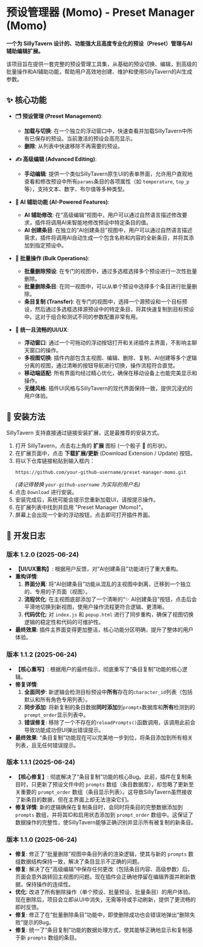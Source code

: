 # 预设管理器 (Momo) - Preset Manager (Momo)

**一个为 SillyTavern 设计的、功能强大且高度专业化的预设（Preset）管理与AI辅助编辑扩展。**

该项目旨在提供一套完整的预设管理工具集，从基础的预设切换、编辑，到高级的批量操作和AI辅助功能，帮助用户高效地创建、维护和使用SillyTavern的AI生成参数。

## ✨ 核心功能

- **🗂️ 预设管理 (Preset Management)**:
    - **加载与切换**: 在一个独立的浮动窗口中，快速查看并加载SillyTavern中所有已保存的预设。当前激活的预设会高亮显示。
    - **删除**: 从列表中快速移除不再需要的预设。

- **✍️ 高级编辑 (Advanced Editing)**:
    - **手动编辑**: 提供一个类似SillyTavern原生UI的表单界面，允许用户直观地查看和修改预设中所有`params`条目的各项属性（如 `temperature`, `top_p` 等），支持文本、数字、布尔值等多种类型。

- **🤖 AI 辅助功能 (AI-Powered Features)**:
    - **AI 辅助修改**: 在“高级编辑”视图中，用户可以通过自然语言描述修改要求，插件将调用AI来智能地修改预设中特定条目的值。
    - **AI 创建条目**: 在独立的“AI创建条目”视图中，用户可以通过自然语言描述需求，插件将调用AI自动生成一个包含名称和内容的全新条目，并将其添加到指定预设中。

- **🧰 批量操作 (Bulk Operations)**:
    - **批量删除预设**: 在专门的视图中，通过多选框选择多个预设进行一次性批量删除。
    - **批量删除条目**: 在同一视图中，可以从单个预设中选择多个条目进行批量删除。
    - **条目复制 (Transfer)**: 在专门的视图中，选择一个源预设和一个目标预设，然后通过多选框选择源预设中的特定条目，将其快速复制到目标预设中。这对于组合和测试不同的参数配置非常有用。

- **🎨 统一且流畅的UI/UX**:
    - **浮动窗口**: 通过一个可拖动的浮动按钮打开和关闭插件主界面，不影响主聊天窗口的操作。
    - **多视图切换**: 插件内部包含主视图、编辑、删除、复制、AI创建等多个逻辑分离的视图，通过清晰的按钮导航进行切换，操作流程符合直觉。
    - **移动端适配**: 所有界面均经过精心优化，确保在移动设备上也能完美显示和操作。
    - **无缝风格**: 插件UI风格与SillyTavern的现代界面保持一致，提供沉浸式的用户体验。

## 🚀 安装方法

SillyTavern 支持直接通过链接安装扩展，这是最推荐的安装方式。

1.  打开 SillyTavern，点击右上角的 **扩展** 图标 (一个骰子 🎲 的形状)。
2.  在扩展页面中，点击 **下载扩展/更新** (Download Extension / Update) 按钮。
3.  将以下仓库链接粘贴到输入框内：
    ```
    https://github.com/your-github-username/preset-manager-momo.git
    ```
    _(请记得替换 `your-github-username` 为实际的用户名)_
4.  点击 `Download` 进行安装。
5.  安装完成后，系统可能会提示您重新加载UI，请按提示操作。
6.  在扩展列表中找到并启用 "Preset Manager (Momo)"。
7.  屏幕上会出现一个新的浮动按钮，点击即可打开插件界面。

## 📜 开发日志

### **版本 1.2.0 (2025-06-24)**

- **【UI/UX重构】**: 根据用户反馈，对“AI创建条目”功能进行了重大重构。
- **重构详情**:
    1.  **界面分离**: 将“AI创建条目”功能从混乱的主视图中剥离，迁移到一个独立的、专用的子页面（视图）。
    2.  **流程优化**: 在主视图底部添加了一个清晰的“✨ AI创建条目”按钮，点击后会平滑地切换到新视图，使用户操作流程更符合逻辑、更清晰。
    3.  **代码优化**: 对 `index.js` 和 `popup.html` 进行了同步重构，确保了视图切换逻辑的稳定性和代码的可维护性。
- **最终效果**: 插件主界面变得更加整洁，核心功能分区明确，提升了整体的用户体验。

### **版本 1.1.2 (2025-06-24)**

- **【核心重写】**: 根据用户的最终指示，彻底重写了“条目复制”功能的核心逻辑。
- **修复详情**:
    1.  **全面同步**: 新逻辑会检测目标预设中**所有**存在的`character_id`列表（包括默认和所有角色专用列表）。
    2.  **同步添加**: 将新复制的条目数据**同时添加**到`prompts`数据库和**所有**检测到的`prompt_order`显示列表中。
    3.  **错误修复**: 移除了一个不存在的`reloadPrompts()`函数调用，该调用此前会导致功能成功但UI弹出错误提示。
- **最终效果**: “条目复制”功能现在可以完美地一步到位，将条目添加到所有相关列表，且无任何错误提示。

### **版本 1.1.1 (2025-06-24)**

- **【核心修复】**: 彻底解决了“条目复制”功能的核心Bug。此前，插件在复制条目时，只更新了预设文件中的 `prompts` 数组（条目数据库），却忽略了更新至关重要的 `prompt_order` 数组（条目显示列表）。这导致SillyTavern虽然接收了新条目的数据，但在主界面上却无法渲染它们。
- **修复详情**: 新的逻辑确保在复制条目时，会同时将条目的完整数据添加到 `prompts` 数组，并将其ID和启用状态添加到 `prompt_order` 数组中。这保证了数据操作的完整性，使SillyTavern能够正确识别并显示所有被复制的新条目。

### **版本 1.1.0 (2025-06-24)**

- **修复**: 修正了“批量删除”视图中条目列表的渲染逻辑，使其与新的 `prompts` 数组数据结构保持一致，解决了条目显示不正确的问题。
- **修复**: 解决了在“高级编辑”中保存任何更改（包括条目内容、高级参数）后，页面会意外跳转回主视图的问题。现在插件会正确地停留在编辑界面并刷新数据，保持操作的连续性。
- **优化**: 改进了所有删除操作（单个预设、批量预设、批量条目）的用户体验。现在删除后，项目会立即从UI中消失，无需等待或手动刷新，提供了更流畅的即时反馈。
- **修复**: 修正了在“批量删除条目”功能中，即使删除成功也会错误地弹出“删除失败”提示的Bug。
- **修复**: 统一了“条目复制”功能的数据处理方式，使其能够正确地显示和复制基于新 `prompts` 数组的条目。
